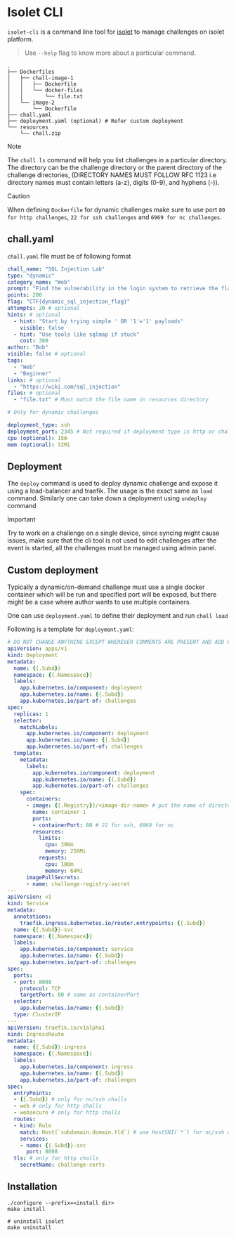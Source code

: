 # Isolet CLI

`isolet-cli` is a command line tool for [isolet](https://github.com/thealpha16/isolet) to manage challenges on isolet platform. 

> Use `--help` flag to know more about a particular command.

```
.
├── Dockerfiles
│   ├── chall-image-1
│   │   ├── Dockerfile
│   │   └── docker-files
│   │       └── file.txt
│   └── image-2
│       └── Dockerfile
├── chall.yaml
├── deployment.yaml (optional) # Refer custom deployment
└── resources
    └── chall.zip
```

> [!NOTE]
> The `chall ls` command will help you list challenges in a particular directory. The directory can be the challenge directory or the parent directory of the challenge directories, (DIRECTORY NAMES MUST FOLLOW RFC 1123 i.e directory names must contain letters (a-z), digits (0-9), and hyphens (-)).

> [!CAUTION]
> When defining `Dockerfile` for dynamic challenges make sure to use port `80 for http challenges`, `22 for ssh challenges` and `6969 for nc challenges`.


## chall.yaml
`chall.yaml` file must be of following format

```yaml
chall_name: "SQL Injection Lab"
type: "dynamic"
category_name: "Web"
prompt: "Find the vulnerability in the login system to retrieve the flag."
points: 200
flag: "CTF{dynamic_sql_injection_flag}"
attempts: 20 # optional
hints: # optional
  - hint: "Start by trying simple ' OR '1'='1' payloads"
    visible: false
  - hint: "Use tools like sqlmap if stuck"
    cost: 300
author: "Bob"
visible: false # optional
tags:
  - "Web"
  - "Beginner"
links: # optional
  - "https://wiki.com/sql_injection"
files: # optional
  - "file.txt" # Must match the file name in resources directory

# Only for dynamic challenges

deployment_type: ssh
deployment_port: 2345 # Not required if deployment type is http or challenge type is on-demand
cpu (optional): 15m
mem (optional): 32Mi
```

## Deployment
The `deploy` command is used to deploy dynamic challenge and expose it using a load-balancer and traefik. The usage is the exact same as  `load` command.
Similarly one can take down a deployment using `undeploy` command

> [!IMPORTANT]
> Try to work on a challenge on a single device, since syncing might cause issues, make sure that the cli tool is not used to edit challenges after the event is started, all the challenges must be managed using admin panel.

## Custom deployment
Typically a dynamic/on-demand challenge must use a single docker container which will be run and specified port will be exposed, but there might be a case where author wants to use multiple containers.

One can use `deployment.yaml` to define their deployment and run `chall load`

Following is a template for `deployment.yaml`:
```yaml
# DO NOT CHANGE ANYTHING EXCEPT WHEREVER COMMENTS ARE PRESENT AND ADD CONTAINERS
apiVersion: apps/v1
kind: Deployment
metadata:
  name: {{.Subd}}
  namespace: {{.Namespace}}
  labels:
    app.kubernetes.io/component: deployment
    app.kubernetes.io/name: {{.Subd}}
    app.kubernetes.io/part-of: challenges
spec:
  replicas: 1
  selector:
    matchLabels:
      app.kubernetes.io/component: deployment
      app.kubernetes.io/name: {{.Subd}}
      app.kubernetes.io/part-of: challenges
  template:
    metadata:
      labels:
        app.kubernetes.io/component: deployment
        app.kubernetes.io/name: {{.Subd}}
        app.kubernetes.io/part-of: challenges
    spec:
      containers:
      - image: {{.Registry}}/<image-dir-name> # put the name of directory your required image's Dockerfile is in
        name: container-1
        ports:
        - containerPort: 80 # 22 for ssh, 6969 for nc
        resources:
          limits:
            cpu: 300m
            memory: 256Mi
          requests:
            cpu: 100m
            memory: 64Mi
      imagePullSecrets:
      - name: challenge-registry-secret
---
apiVersion: v1
kind: Service
metadata:
  annotations:
    traefik.ingress.kubernetes.io/router.entrypoints: {{.Subd}}
  name: {{.Subd}}-svc
  namespace: {{.Namespace}}
  labels:
    app.kubernetes.io/component: service
    app.kubernetes.io/name: {{.Subd}}
    app.kubernetes.io/part-of: challenges
spec:
  ports:
  - port: 8008
    protocol: TCP
    targetPort: 80 # same as containerPort
  selector:
    app.kubernetes.io/name: {{.Subd}}
  type: ClusterIP
---
apiVersion: traefik.io/v1alpha1
kind: IngressRoute
metadata:
  name: {{.Subd}}-ingress
  namespace: {{.Namespace}}
  labels:
    app.kubernetes.io/component: ingress
    app.kubernetes.io/name: {{.Subd}}
    app.kubernetes.io/part-of: challenges
spec:
  entryPoints:
  - {{.Subd}} # only for nc/ssh challs
  - web # only for http challs
  - websecure # only for http challs
  routes:
  - kind: Rule
    match: Host(`subdomain.domain.tld`) # use HostSNI(`*`) for nc/ssh challs
    services:
    - name: {{.Subd}}-svc
      port: 8008
  tls: # only for http challs
    secretName: challenge-certs
```

## Installation
```
./configure --prefix=<install dir>
make install

# uninstall isolet
make uninstall
```
